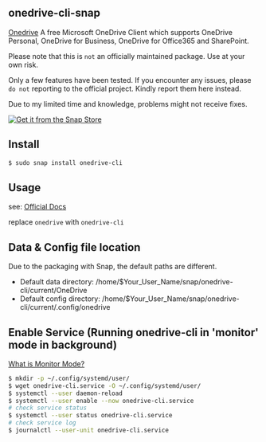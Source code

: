 ## onedrive-cli-snap
[Onedrive](https://github.com/abraunegg/onedrive) 
A free Microsoft OneDrive Client which supports OneDrive Personal, OneDrive for Business, OneDrive for Office365 and SharePoint.

Please note that this is `not` an officially maintained package. Use at your own risk.

Only a few features have been tested. If you encounter any issues, please `do not` reporting to the official project. Kindly report them here instead. 

Due to my limited time and knowledge, problems might not receive fixes.

[![Get it from the Snap Store](https://snapcraft.io/static/images/badges/en/snap-store-black.svg)](https://snapcraft.io/onedrive-cli)

## Install

```bash
$ sudo snap install onedrive-cli
```

## Usage

see: [Official Docs](https://github.com/abraunegg/onedrive/blob/master/docs/USAGE.md)

replace `onedrive` with `onedrive-cli`

## Data & Config file location

Due to the packaging with Snap, the default paths are different.

- Default data directory: /home/$Your_User_Name/snap/onedrive-cli/current/OneDrive
- Default config directory: /home/$Your_User_Name/snap/onedrive-cli/current/.config/onedrive

## Enable Service (Running onedrive-cli in 'monitor' mode in background)

[What is Monitor Mode?](https://github.com/abraunegg/onedrive/blob/master/docs/USAGE.md#running-onedrive-in-monitor-mode)

```bash
$ mkdir -p ~/.config/systemd/user/
$ wget onedrive-cli.service -O ~/.config/systemd/user/
$ systemctl --user daemon-reload
$ systemctl --user enable --now onedrive-cli.service
# check service status
$ systemctl --user status onedrive-cli.service
# check service log
$ journalctl --user-unit onedrive-cli.service
